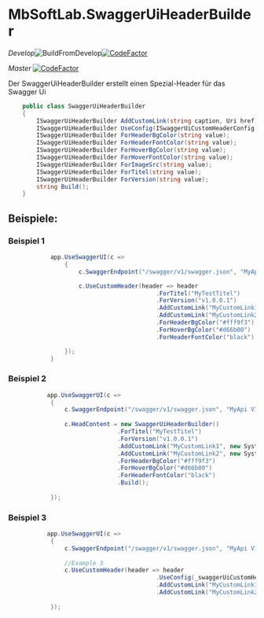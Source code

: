 ﻿# MbSoftLab.SwaggerUiHeaderBuilder

*Develop*![BuildFromDevelop](https://github.com/mbsoftlab/SwaggerUiHeaderBuilder/workflows/BuildFromDevelop/badge.svg?branch=develop)[![CodeFactor](https://www.codefactor.io/repository/github/mbsoftlab/mbsoftlab.swaggeruiheaderbuilder/badge/develop)](https://www.codefactor.io/repository/github/mbsoftlab/mbsoftlab.swaggeruiheaderbuilder/overview/develop)

*Master* [![CodeFactor](https://www.codefactor.io/repository/github/mbsoftlab/mbsoftlab.swaggeruiheaderbuilder/badge)](https://www.codefactor.io/repository/github/mbsoftlab/mbsoftlab.swaggeruiheaderbuilder)


Der SwaggerUiHeaderBuilder erstellt einen Spezial-Header für das Swagger Ui
```cs
    public class SwaggerUiHeaderBuilder
    { 
		ISwaggerUiHeaderBuilder AddCustomLink(string caption, Uri href);
		ISwaggerUiHeaderBuilder UseConfig(ISwaggerUiCustomHeaderConfig value);
		ISwaggerUiHeaderBuilder ForHeaderBgColor(string value);
		ISwaggerUiHeaderBuilder ForHeaderFontColor(string value);
		ISwaggerUiHeaderBuilder ForHoverBgColor(string value);
		ISwaggerUiHeaderBuilder ForHoverFontColor(string value);
		ISwaggerUiHeaderBuilder ForImageSrc(string value);
		ISwaggerUiHeaderBuilder ForTitel(string value);
		ISwaggerUiHeaderBuilder ForVersion(string value);
		string Build();
    }
```

## Beispiele: 

### Beispiel 1
```csharp
            app.UseSwaggerUI(c =>
                {
                    c.SwaggerEndpoint("/swagger/v1/swagger.json", "MyApi V1");

                    c.UseCustomHeader(header => header
                                          .ForTitel("MyTestTitel")
                                          .ForVersion("v1.0.0.1")
                                          .AddCustomLink("MyCustomLink1", new Uri("https://myCutom1.url"))
                                          .AddCustomLink("MyCustomLink2", new Uri("https://myCutom2.url"))
                                          .ForHeaderBgColor("#fff9f3")
                                          .ForHoverBgColor("#d66b00")
                                          .ForHeaderFontColor("black"));

                });
            }

```

### Beispiel 2
```csharp 
           app.UseSwaggerUI(c =>
            {
                c.SwaggerEndpoint("/swagger/v1/swagger.json", "MyApi V1");
         
                c.HeadContent = new SwaggerUiHeaderBuilder()
                               .ForTitel("MyTestTitel")
                               .ForVersion("v1.0.0.1")
                               .AddCustomLink("MyCustomLink1", new System.Uri("https://myCutom1.url"))
                               .AddCustomLink("MyCustomLink2", new System.Uri("https://myCutom2.url"))
                               .ForHeaderBgColor("#fff9f3")
                               .ForHoverBgColor("#d66b00")
                               .ForHeaderFontColor("black")
                               .Build();
               
            });

```
### Beispiel 3
```csharp 
           app.UseSwaggerUI(c =>
            {
                c.SwaggerEndpoint("/swagger/v1/swagger.json", "MyApi V1");
         
                //Example 3
                c.UseCustomHeader(header => header
                                          .UseConfig(_swaggerUiCustomHeaderConfig)
                                          .AddCustomLink("MyCustomLink1", new Uri("https://myCutom1.url"))
                                          .AddCustomLink("MyCustomLink2", new Uri("https://myCutom2.url")));
               
            });

```
 

